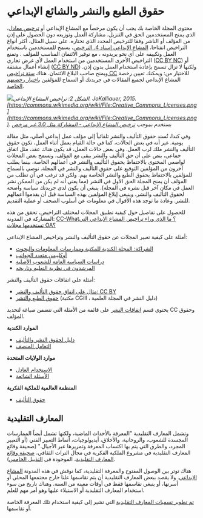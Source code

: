 # حقوق الطبع والنشر والشائع الإبداعي

محتوى المجلة الخاصة بك يجب أن يكون مرخصاً مع المشاع الإبداعي أو [ترخيص معادل](https://pressbooks.bccampus.ca/facultyoertoolkit/chapter/creative-commons-alternatives/)، الذي يمنح المستخدمين الحق في التنزيل، مشاركة العمل وتوزيعه دون الحصول على إذن من المؤلف أو الناشر وفقا للترخيص المحدد الذي تختاره. على سبيل المثال، أكثر أنواع التراخيص انفتاحا، [المشاع الإبداعي إسناد 4. الترخيص](https://creativecommons.org/licenses/by/4.0/legalcode)، يسمح للمستخدمين باستخدام العمل وتكييفه على أي نحو يريدونه ، مع توفير الائتمان المناسب للمؤلف . وتمنع التراخيص الأخرى المستخدمين من استخدام العمل لأي غرض تجاري ([CC BY NC](https://creativecommons.org/licenses/by-nc/4.0/)) أو إنشاء أعمال مشتقة ([CC BY ND](https://creativecommons.org/licenses/by-nd/4.0/)) ولكنها لا تزال تسمح بإعادة استخدام العمل بدون إذن. ويمنح صاحب البلاغ الائتمان. هناك [ستة تراخيص CC](https://creativecommons.org/share-your-work/licensing-examples/) للاختيار من: ويمكنك تعيين رخصة المشاع الإبداعي لجميع المقالات في جريدتك أو السماح للمؤلفين [باختيار رخصتهم الخاصة](https://creativecommons.org/choose/).

![](./assets/cc-licenses.png)*الشكل 2: تراخيص المشاع الإبداعي. JoKalliauer, 2015. [https://commons.wikimedia.org/wiki/File:Creative_Commons_Licenses.png](https://commons.wikimedia.org/wiki/File:Creative_Commons_Licenses.png). يستخدم بموجب [ترخيص المشاع الإبداعي - المشاركة مثل 3.0 غير مرخص](https://creativecommons.org/licenses/by-sa/3.0/deed.en)*

وفي كندا، تُسند حقوق التأليف والنشر تلقائياً إلى مؤلف عمل إبداعي أصلي، مثل مقالة يومية. غير أنه في بعض الحالات، كما في حالة القيام بعمل أثناء العمل، تكون حقوق التأليف والنشر ملك لرب العمل. وفي بعض حالات العمل، قد يكون هناك عقد، مثل اتفاق جماعي، ينص على أن حق التأليف والنشر يبقى مع المؤلف. وتسمح بعض المجلات لواضعي المحتوى بالاحتفاظ بحقوق التأليف والنشر في أعمالهم الخاصة، بينما يطلب آخرون من المؤلفين التوقيع على حقوق التأليف والنشر في المجلة. نوصي بالسماح للمؤلفين بالاحتفاظ بحقوق الطبع والنشر الخاصة بهم. ولكن قد ترغب في أن تطلب من المؤلف أن يمنح المجلة الحق الأول في النشر (مما يعني أنه لم يكن من الممكن نشر العمل في مكان آخر قبل نشره في المجلة).  ينبغي أن يكون لدى جريدتك سياسة واضحة لحقوق التأليف والنشر، وينبغي إبلاغ المؤلفين بهذه السياسة قبل أن يقدموا أعمالهم للنشر. وعادة ما توجد هذه الأقوال في معلومات عن أسلوب الصحف أو عملية التقديم.

للحصول على تفاصيل حول كيفية تطبيق المجلات لمختلف التراخيص، تحقق من هذه المشاركة في المدونة: [CC-What؟ ما الذي وراء تراخيص المشاع الإبداعي التي تستخدمها مجلات OA؟](https://www.lib.sfu.ca/help/publish/scholarly-publishing/radical-access/creative-commons-licenses-open-access-journals)

أمثلة على كيفية تعبير المجلات عن حقوق التأليف والنشر وتراخيص المشاع الإبداعي:

* [الشراكة: المجلة الكندية للمكتبة وممارسات المعلومات والبحوث](https://journal.lib.uoguelph.ca/index.php/perj/about/submissions)
* [أوكليبس متعدد الجوانب](https://journals.lib.sfu.ca/index.php/ifj/about/submissions)
* [دراسات السياسة العامة للشعوب الأصلية](https://journals.library.ualberta.ca/aps/index.php/aps/about/submissions)
* [المرشدون في نظرية التعليم وتاريخه](https://ojs.library.queensu.ca/index.php/encounters/about/submissions)

أمثلة على اتفاقات حقوق التأليف والنشر:

* [مثال على اتفاق حقوق التأليف والنشر: CC BY](https://www.lib.sfu.ca/system/files/32410/sample_copyright_agreement.docx)
* [حقوق الطبع والنشر](https://libraryguides.mcgill.ca/journalpublishing/copyright) (مكتبة CGill ، دليل النشر في المجلة العلمية)

يحتوي قسم [اتفاقات النشر](./things-to-consider#publishing-agreements) على قائمة من الأمثلة التي تتضمن صياغة لتحديد CC وحقوق المؤلف.

**الموارد الكندية**

* [دليل لحقوق النشر والتأليف](https://www.ic.gc.ca/eic/site/cipointernet-internetopic.nsf/eng/h_wr02281.html)
* [التعامل المنصف](https://fair-dealing.ca/what-is-fair-dealing/)

**موارد الولايات المتحدة**

* [الاستخدام العادل](https://www.copyright.gov/fair-use/more-info.html)
* [الأسئلة الشائعة](https://www.copyright.gov/help/faq/index.html)

**المنظمة العالمية للملكية الفكرية**

* [حقوق التأليف](https://www.wipo.int/copyright/en/)

## المعارف التقليدية

وتشمل المعارف التقليدية "المعرفة بالأحداث الماضية، ولكنها تشمل أيضاً الممارسات المجسدة للشعوب، والروحانية، والأخلاق، أيديولوجيات، أنماط التعبير الفني (أو التعبير المجرد، والطرق التي يتم بها اكتساب المعرفة وتمريرها عبر الأجيال." (صحيفة وقائع المعارف التقليدية في مشروع الملكية الفكرية في مجال التراث الثقافي، [صحيفة وقائع المعارف التقليدية](https://www.sfu.ca/ipinch/sites/default/files/resources/fact_sheets/ipinch_tk_factsheet_march2016_final_revised.pdf)، الموجودة في [التذييل الخامس](./appendix-5)).

هناك توتر بين الوصول المفتوح والمعرفة التقليدية، كما نوقش في هذه المدونة [المشاع الإبداعي](https://creativecommons.org/2018/09/18/traditional-knowledge-and-the-commons-the-open-movement-listening-and-learning/). ولا يقصد ببعض المعارف التقليدية أن يتم تقاسمها علنا خارج مجتمعها المحلي أو أسرتها، أو ينبغي تقاسمها فقط في أوقات معينة من السنة. وهناك تاريخ من سوء استخدام المعارف التقليدية أو الاستيلاء عليها وهو أمر مهم للعلم.

[تم تطوير تسميات المعارف التقليدية](https://localcontexts.org/tk-labels/) التي تشير إلى كيفية استخدام تلك المعرفة الخاصة أو تقاسمها.
